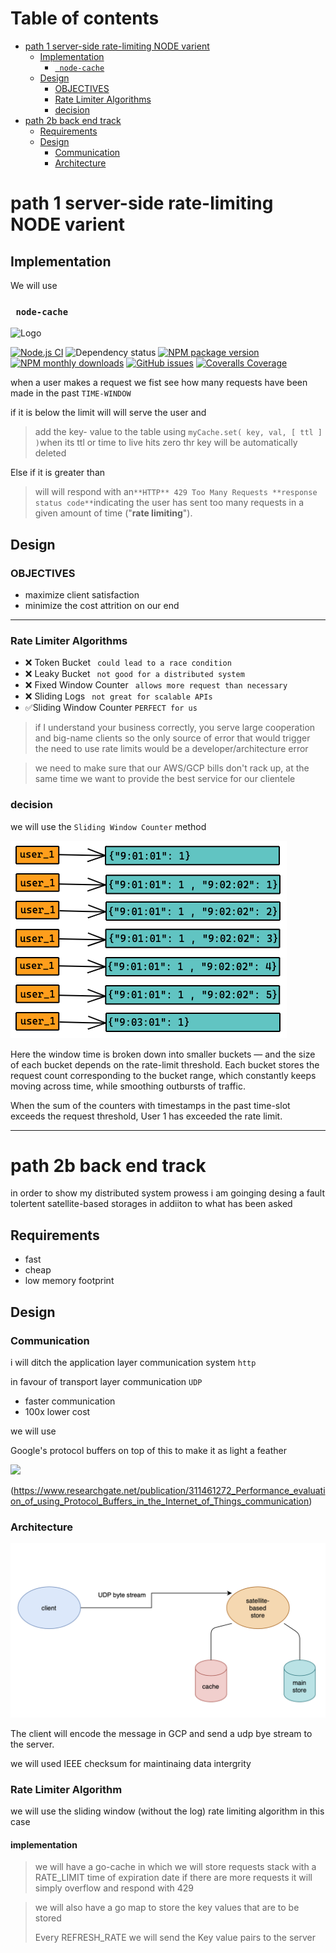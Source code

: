 # Table of contents

- [path 1 server-side rate-limiting NODE varient](#path-1-server-side-rate-limiting-node-varient)
    - [Implementation](#implementation)
        - [```` node-cache````](#-node-cache)
    - [Design](#design)
        - [OBJECTIVES](#objectives)
        - [Rate Limiter Algorithms](#rate-limiter-algorithms)
        - [decision](#decision)
- [path 2b back end track](#path-2b-back-end-track)
    - [Requirements](#requirements)
    - [Design](#design)
        - [Communication](#communication)
        - [Architecture](#architecture)

# path 1 server-side rate-limiting NODE varient

## Implementation

We will use

### ```` node-cache````

![Logo](https://raw.githubusercontent.com/node-cache/node-cache/HEAD/logo/logo.png)

[![Node.js CI](https://github.com/node-cache/node-cache/workflows/Node.js%20CI/badge.svg?branch=master)](https://github.com/node-cache/node-cache/actions?query=workflow%3A"Node.js+CI"+branch%3A"master") ![Dependency status](https://img.shields.io/david/node-cache/node-cache) [![NPM package version](https://img.shields.io/npm/v/node-cache?label=npm%20package)](https://www.npmjs.com/package/node-cache) [![NPM monthly downloads](https://img.shields.io/npm/dm/node-cache)](https://www.npmjs.com/package/node-cache) [![GitHub issues](https://img.shields.io/github/issues/node-cache/node-cache)](https://github.com/node-cache/node-cache/issues) [![Coveralls Coverage](https://img.shields.io/coveralls/node-cache/node-cache.svg)](https://coveralls.io/github/node-cache/node-cache)

when a user makes a request we fist see how many requests have been made in the past ````TIME-WINDOW````

if it is below the limit will will serve the user and



> add the key- value to the table using ````myCache.set( key, val, [ ttl ] )````when its ttl or time to live hits zero thr key will be automatically deleted



Else if it is greater than



> will will respond with an```` **HTTP** 429 Too Many Requests **response status code** ````indicating the user has sent too many requests in a given amount of time ("**rate limiting**").

## Design

### OBJECTIVES

- maximize client satisfaction
- minimize the cost attrition on our end

----

### Rate Limiter Algorithms

- ❌ Token Bucket ```` could lead to a race condition````
- ❌ Leaky Bucket ```` not good for a distributed system````
- ❌ Fixed Window Counter ```` allows more request than necessary````
- ❌ Sliding Logs ```` not great for scalable APIs````
- ✅Sliding Window Counter ````PERFECT for us````

> if I understand your business correctly,
> you serve large cooperation and big-name clients
> so the only source of error that would trigger the
> need to use rate limits would be a developer/architecture error


> we need to make sure that our AWS/GCP bills don't
> rack up, at the same time we want to provide the best
> service for our clientele

### decision

we will use the ````Sliding Window Counter```` method

![](./ws-product-nodejs/sliding_window_ctr.png)

Here the window time is broken down into smaller buckets — and the size of each bucket depends on the rate-limit
threshold. Each bucket stores the request count corresponding to the bucket range, which constantly keeps moving across
time, while smoothing outbursts of traffic.

When the sum of the counters with timestamps in the past time-slot exceeds the request threshold, User 1 has exceeded
the rate limit.

-------

# path 2b back end track

in order to show my distributed system prowess i am goinging desing a fault tolertent satellite-based storages in
addiiton to what has been asked

####  

## Requirements

- fast
- cheap
- low memory footprint

## Design

### Communication

i will ditch the application layer communication system ````http````

in favour of transport layer communication   ````UDP````

- faster communication
- 100x lower cost

we will use

Google's protocol buffers on top of this to make it as light a feather

![](https://miro.medium.com/max/1400/1*2G7HXILlV5MUIHeNjiYZPA.png)

(https://www.researchgate.net/publication/311461272_Performance_evaluation_of_using_Protocol_Buffers_in_the_Internet_of_Things_communication)

### Architecture

![](./ws-product-golang/architecture.png)

The client will encode the message in GCP and send a udp bye stream to the server.

we will used IEEE checksum for maintinaing data intergrity

### Rate Limiter Algorithm

we will use the sliding window (without the log) rate limiting algorithm in this case

#### implementation

> we will have a go-cache in which we will store requests stack with a RATE_LIMIT time of expiration date  if there are more requests it will simply overflow and respond with 429

> we will also have a go map to store the key values that are to be stored
>
> Every REFRESH_RATE we will send the Key value pairs to the server

